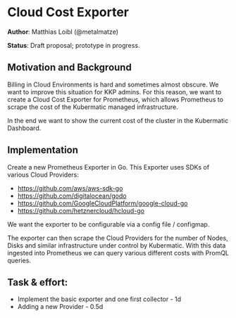 # Cloud Cost Exporter

**Author**: Matthias Loibl (@metalmatze)

**Status**: Draft proposal; prototype in progress.

## Motivation and Background

Billing in Cloud Environments is hard and sometimes almost obscure.
We want to improve this situation for KKP admins.
For this reason, we want to create a Cloud Cost Exporter for Prometheus, which
allows Prometheus to scrape the cost of the Kubermatic managed infrastructure.

In the end we want to show the current cost of the cluster in the Kubermatic Dashboard.

## Implementation

Create a new Prometheus Exporter in Go.
This Exporter uses SDKs of various Cloud Providers:

* https://github.com/aws/aws-sdk-go
* https://github.com/digitalocean/godo
* https://github.com/GoogleCloudPlatform/google-cloud-go
* https://github.com/hetznercloud/hcloud-go

We want the exporter to be configurable via a config file / configmap.

The exporter can then scrape the Cloud Providers for the number of Nodes, Disks and similar infrastructure under control by Kubermatic.
With this data ingested into Prometheus we can query various different costs with PromQL queries.

## Task & effort:
* Implement the basic exporter and one first collector - 1d
* Adding a new Provider - 0.5d
